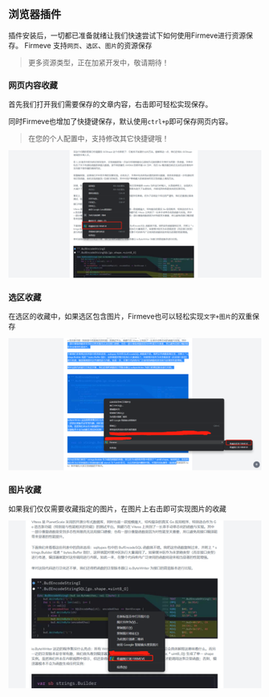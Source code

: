 ## 浏览器插件

插件安装后，一切都已准备就绪让我们快速尝试下如何使用Firmeve进行资源保存。
Firmeve 支持`网页`、`选区`、`图片`的资源保存

> 更多资源类型，正在加紧开发中，敬请期待！

### 网页内容收藏

首先我们打开我们需要保存的文章内容，右击即可轻松实现保存。

同时Firmeve也增加了快捷键保存，默认使用`ctrl+p`即可保存网页内容。

> 在您的个人配置中，支持修改其它快捷键哦！

![image-20220516111741024](../../_resources/images/image-20220516111741024.png)

### 选区收藏

在选区的收藏中，如果选区包含图片，Firmeve也可以轻松实现`文字+图片`的双重保存

![image-20220516112122887](../../_resources/images/image-20220516112122887.png)

### 图片收藏

如果我们仅仅需要收藏指定的图片，在图片上右击即可实现图片的收藏

![image-20220516112326015](../../_resources/images/image-20220516112326015.png)

